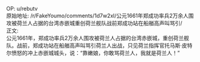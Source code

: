 
OP: u/rebutv  
原始地址: /r/FakeYoumo/comments/1d7w2xl/公元1661年郑成功率兵2万余人围攻被荷兰人占据的台湾赤嵌城重创荷兰舰队战前郑成功站在船艏高声叫骂引/  
正文:  
公元1661年，郑成功率兵2万余人围攻被荷兰人占据的台湾赤嵌城，重创荷兰舰队。战前，郑成功站在船艏高声叫骂引荷兰人出战，只见荷兰指挥官托马斯·皮特尔愤怒的冲上赤嵌城城头，说：“靠嫩娘，你敢骂荷兰人，我就是荷兰人！”  

